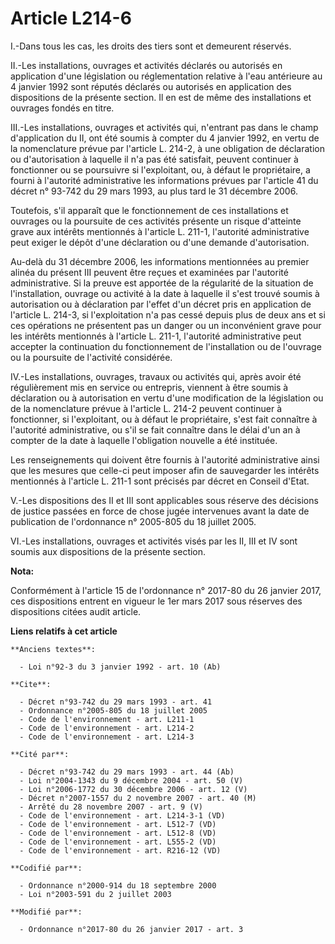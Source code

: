 # Article L214-6

I.-Dans tous les cas, les droits des tiers sont et demeurent réservés. 

II.-Les installations, ouvrages et activités déclarés ou autorisés en application d'une législation ou réglementation
relative à l'eau antérieure au 4 janvier 1992 sont réputés déclarés ou autorisés en application des dispositions de la
présente section. Il en est de même des installations et ouvrages fondés en titre. 

III.-Les installations, ouvrages et activités qui, n'entrant pas dans le champ d'application du II, ont été soumis à compter
du 4 janvier 1992, en vertu de la nomenclature prévue par l'article L. 214-2, à une obligation de déclaration ou
d'autorisation à laquelle il n'a pas été satisfait, peuvent continuer à fonctionner ou se poursuivre si l'exploitant, ou, à
défaut le propriétaire, a fourni à l'autorité administrative les informations prévues par l'article 41 du décret n° 93-742 du
29 mars 1993, au plus tard le 31 décembre 2006. 

Toutefois, s'il apparaît que le fonctionnement de ces installations et ouvrages ou la poursuite de ces activités présente un
risque d'atteinte grave aux intérêts mentionnés à l'article L. 211-1, l'autorité administrative peut exiger le dépôt d'une
déclaration ou d'une demande d'autorisation. 

Au-delà du 31 décembre 2006, les informations mentionnées au premier alinéa du présent III peuvent être reçues et examinées
par l'autorité administrative. Si la preuve est apportée de la régularité de la situation de l'installation, ouvrage ou
activité à la date à laquelle il s'est trouvé soumis à autorisation ou à déclaration par l'effet d'un décret pris en
application de l'article L. 214-3, si l'exploitation n'a pas cessé depuis plus de deux ans et si ces opérations ne présentent
pas un danger ou un inconvénient grave pour les intérêts mentionnés à l'article L. 211-1, l'autorité administrative peut
accepter la continuation du fonctionnement de l'installation ou de l'ouvrage ou la poursuite de l'activité considérée. 

IV.-Les installations, ouvrages, travaux ou activités qui, après avoir été régulièrement mis en service ou entrepris,
viennent à être soumis à déclaration ou à autorisation en vertu d'une modification  de la législation ou  de la nomenclature
prévue à l'article L. 214-2 peuvent continuer à fonctionner, si l'exploitant, ou à défaut le propriétaire, s'est fait
connaître à l'autorité administrative, ou s'il se fait connaître dans le délai d'un an à compter de la date à laquelle
l'obligation nouvelle a été instituée. 

Les renseignements qui doivent être fournis à l'autorité administrative ainsi que les mesures que celle-ci peut imposer afin
de sauvegarder les intérêts mentionnés à l'article L. 211-1 sont précisés par décret en Conseil d'Etat. 

V.-Les dispositions des II et III sont applicables sous réserve des décisions de justice passées en force de chose jugée
intervenues avant la date de publication de l'ordonnance n° 2005-805 du 18 juillet 2005. 

VI.-Les installations, ouvrages et activités visés par les II, III et IV sont soumis aux dispositions de la présente section.

**Nota:**

Conformément à l'article 15 de l'ordonnance n° 2017-80 du 26 janvier 2017, ces dispositions entrent en vigueur le 1er mars
2017 sous réserves des dispositions citées audit article.

**Liens relatifs à cet article**

	**Anciens textes**:

	  - Loi n°92-3 du 3 janvier 1992 - art. 10 (Ab)

	**Cite**:

	  - Décret n°93-742 du 29 mars 1993 - art. 41
	  - Ordonnance n°2005-805 du 18 juillet 2005
	  - Code de l'environnement - art. L211-1
	  - Code de l'environnement - art. L214-2
	  - Code de l'environnement - art. L214-3

	**Cité par**:

	  - Décret n°93-742 du 29 mars 1993 - art. 44 (Ab)
	  - Loi n°2004-1343 du 9 décembre 2004 - art. 50 (V)
	  - Loi n°2006-1772 du 30 décembre 2006 - art. 12 (V)
	  - Décret n°2007-1557 du 2 novembre 2007 - art. 40 (M)
	  - Arrêté du 28 novembre 2007 - art. 9 (V)
	  - Code de l'environnement - art. L214-3-1 (VD)
	  - Code de l'environnement - art. L512-7 (VD)
	  - Code de l'environnement - art. L512-8 (VD)
	  - Code de l'environnement - art. L555-2 (VD)
	  - Code de l'environnement - art. R216-12 (VD)

	**Codifié par**:

	  - Ordonnance n°2000-914 du 18 septembre 2000
	  - Loi n°2003-591 du 2 juillet 2003

	**Modifié par**:

	  - Ordonnance n°2017-80 du 26 janvier 2017 - art. 3
